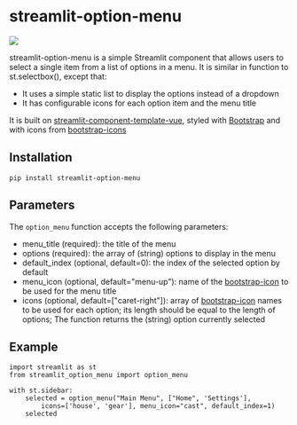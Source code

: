 # streamlit-option-menu
![](./img/menu.png)

streamlit-option-menu is a simple Streamlit component that allows users to select a single item from a list of options in a menu.
It is similar in function to st.selectbox(), except that:
- It uses a simple static list to display the options instead of a dropdown
- It has configurable icons for each option item and the menu title

It is built on [streamlit-component-template-vue](https://github.com/andfanilo/streamlit-component-template-vue), styled with [Bootstrap](https://getbootstrap.com/) and with icons from [bootstrap-icons](https://icons.getbootstrap.com/)

## Installation
```
pip install streamlit-option-menu
```

## Parameters
The `option_menu` function accepts the following parameters:
- menu_title (required): the title of the menu
- options (required): the array of (string) options to display in the menu
- default_index (optional, default=0): the index of the selected option by default
- menu_icon (optional, default="menu-up"): name of the [bootstrap-icon](https://icons.getbootstrap.com/) to be used for the menu title
- icons (optional, default=["caret-right"]): array of [bootstrap-icon](https://icons.getbootstrap.com/) names to be used for each option; its length should be equal to the length of options;
The function returns the (string) option currently selected

## Example
```
import streamlit as st
from streamlit_option_menu import option_menu

with st.sidebar:
    selected = option_menu("Main Menu", ["Home", 'Settings'], 
        icons=['house', 'gear'], menu_icon="cast", default_index=1)
    selected
```
